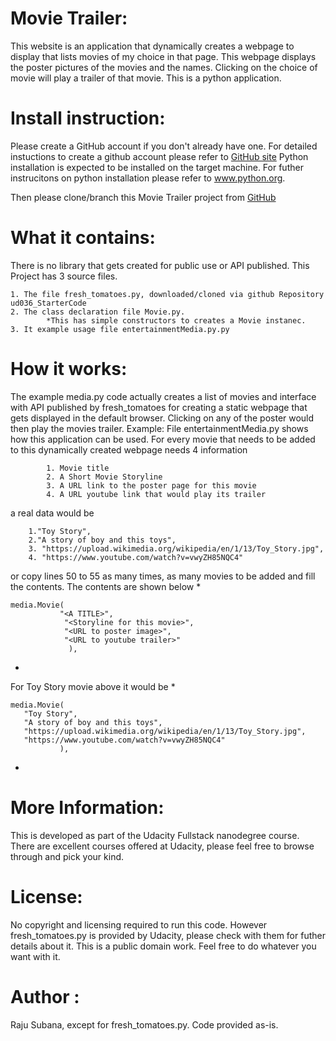# Movie Trailer:

This website is an application that dynamically creates a webpage to
display that lists movies of my choice in that page.
This webpage displays the  poster pictures
of the movies and the names. Clicking on the choice of movie will play a
trailer of that movie. This is a python application.

# Install instruction:

Please create a GitHub account if you don't already have one.
For detailed instuctions to create a github account
please refer to [GitHub site](http://www.gihub.com)
Python installation is expected to be installed on the target machine.
For futher instrucitons on python installation please refer to www.python.org.

Then please clone/branch this Movie Trailer project from [GitHub](https://github.com/rajusubbanna/Movie-Trailer)


# What it contains:

There is no library that gets created for public use or API published.
This Project has 3 source files.
```
1. The file fresh_tomatoes.py, downloaded/cloned via github Repository ud036_StarterCode
2. The class declaration file Movie.py.
        *This has simple constructors to creates a Movie instanec.
3. It example usage file entertainmentMedia.py.py
```

# How it works:

The example media.py code actually creates a list of movies and interface with API
published by fresh_tomatoes for creating a static webpage that gets
displayed in the default browser. Clicking on any of the poster would then play
the movies trailer.
Example:
        File entertainmentMedia.py shows how this application can be used. For every movie that needs to be added to this dynamically created webpage needs 4 information
```
        1. Movie title
        2. A Short Movie Storyline
        3. A URL link to the poster page for this movie
        4. A URL youtube link that would play its trailer
```
a real data would be
```
	1."Toy Story",
	2."A story of boy and this toys",
	3. "https://upload.wikimedia.org/wikipedia/en/1/13/Toy_Story.jpg",
	4. "https://www.youtube.com/watch?v=vwyZH85NQC4"
```

or copy lines 50 to 55 as many times, as many movies to be added and fill the
contents. The contents are shown below
*
```
media.Movie(
           "<A TITLE>",
            "<Storyline for this movie>",
            "<URL to poster image>",
            "<URL to youtube trailer>"
             ),
```
*
For Toy Story movie above it would be
*
```
media.Movie(
   "Toy Story",
   "A story of boy and this toys",
   "https://upload.wikimedia.org/wikipedia/en/1/13/Toy_Story.jpg",
   "https://www.youtube.com/watch?v=vwyZH85NQC4"
           ),
```
*




# More Information:

This is developed as part of the Udacity Fullstack nanodegree course.
There are excellent courses offered at Udacity, please feel free to browse through and pick your kind.

# License:

No copyright and licensing required to run this code.
However fresh_tomatoes.py is provided by Udacity, please check with them for futher details about it. This is a public domain work. Feel free to do whatever you want with it.

# Author :
Raju Subana, except for fresh_tomatoes.py. Code provided as-is.
